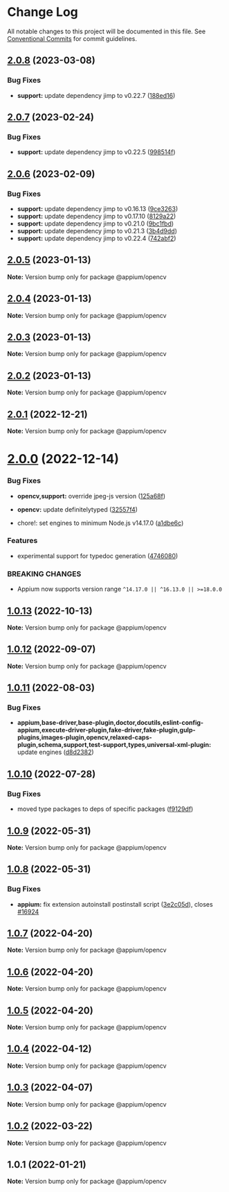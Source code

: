# Change Log

All notable changes to this project will be documented in this file.
See [Conventional Commits](https://conventionalcommits.org) for commit guidelines.

## [2.0.8](https://github.com/appium/appium/compare/@appium/opencv@2.0.7...@appium/opencv@2.0.8) (2023-03-08)


### Bug Fixes

* **support:** update dependency jimp to v0.22.7 ([188ed16](https://github.com/appium/appium/commit/188ed161e4156aab4381b27fcb6f6d1fccbc0e73))





## [2.0.7](https://github.com/appium/appium/compare/@appium/opencv@2.0.6...@appium/opencv@2.0.7) (2023-02-24)


### Bug Fixes

* **support:** update dependency jimp to v0.22.5 ([998514f](https://github.com/appium/appium/commit/998514fccee0b1a7381b810280cbc30558c3c282))





## [2.0.6](https://github.com/appium/appium/compare/@appium/opencv@2.0.5...@appium/opencv@2.0.6) (2023-02-09)


### Bug Fixes

* **support:** update dependency jimp to v0.16.13 ([9ce3263](https://github.com/appium/appium/commit/9ce32639187fcd7195216ccf7393caba1b1ef48c))
* **support:** update dependency jimp to v0.17.10 ([8129a22](https://github.com/appium/appium/commit/8129a228a9a76c4b9d94402b8d6fa106777d7bbf))
* **support:** update dependency jimp to v0.21.0 ([9bc1fbd](https://github.com/appium/appium/commit/9bc1fbdf3d881fbdc32be1e1466d6ec367959340))
* **support:** update dependency jimp to v0.21.3 ([3b4d9dd](https://github.com/appium/appium/commit/3b4d9dde6080569f05057bdb1bb600c2a0cf8eb6))
* **support:** update dependency jimp to v0.22.4 ([742abf2](https://github.com/appium/appium/commit/742abf25035fe5ea5aa280c1ed09ffec5d4f97cf))





## [2.0.5](https://github.com/appium/appium/compare/@appium/opencv@2.0.4...@appium/opencv@2.0.5) (2023-01-13)

**Note:** Version bump only for package @appium/opencv





## [2.0.4](https://github.com/appium/appium/compare/@appium/opencv@2.0.3...@appium/opencv@2.0.4) (2023-01-13)

**Note:** Version bump only for package @appium/opencv





## [2.0.3](https://github.com/appium/appium/compare/@appium/opencv@2.0.2...@appium/opencv@2.0.3) (2023-01-13)

**Note:** Version bump only for package @appium/opencv





## [2.0.2](https://github.com/appium/appium/compare/@appium/opencv@2.0.1...@appium/opencv@2.0.2) (2023-01-13)

**Note:** Version bump only for package @appium/opencv





## [2.0.1](https://github.com/appium/appium/compare/@appium/opencv@2.0.0...@appium/opencv@2.0.1) (2022-12-21)

**Note:** Version bump only for package @appium/opencv

# [2.0.0](https://github.com/appium/appium/compare/@appium/opencv@1.0.13...@appium/opencv@2.0.0) (2022-12-14)

### Bug Fixes

- **opencv,support:** override jpeg-js version ([125a68f](https://github.com/appium/appium/commit/125a68fe47ea6f5a936fe8d2e8b6cd5303bfb875))
- **opencv:** update definitelytyped ([32557f4](https://github.com/appium/appium/commit/32557f4bca5acc2f89cfd3a70f369cebeb94c588))

- chore!: set engines to minimum Node.js v14.17.0 ([a1dbe6c](https://github.com/appium/appium/commit/a1dbe6c43efe76604943a607d402f4c8b864d652))

### Features

- experimental support for typedoc generation ([4746080](https://github.com/appium/appium/commit/4746080e54ed8bb494cbc7c6ce83db503bf6bb52))

### BREAKING CHANGES

- Appium now supports version range `^14.17.0 || ^16.13.0 || >=18.0.0`

## [1.0.13](https://github.com/appium/appium/compare/@appium/opencv@1.0.12...@appium/opencv@1.0.13) (2022-10-13)

**Note:** Version bump only for package @appium/opencv

## [1.0.12](https://github.com/appium/appium/compare/@appium/opencv@1.0.11...@appium/opencv@1.0.12) (2022-09-07)

**Note:** Version bump only for package @appium/opencv

## [1.0.11](https://github.com/appium/appium/compare/@appium/opencv@1.0.10...@appium/opencv@1.0.11) (2022-08-03)

### Bug Fixes

- **appium,base-driver,base-plugin,doctor,docutils,eslint-config-appium,execute-driver-plugin,fake-driver,fake-plugin,gulp-plugins,images-plugin,opencv,relaxed-caps-plugin,schema,support,test-support,types,universal-xml-plugin:** update engines ([d8d2382](https://github.com/appium/appium/commit/d8d2382327ba7b7db8a4d1cad987c0e60184c92d))

## [1.0.10](https://github.com/appium/appium/compare/@appium/opencv@1.0.9...@appium/opencv@1.0.10) (2022-07-28)

### Bug Fixes

- moved type packages to deps of specific packages ([f9129df](https://github.com/appium/appium/commit/f9129dfee32fcc3f89ffcfa69fb83b7c2419c24f))

## [1.0.9](https://github.com/appium/appium/compare/@appium/opencv@1.0.8...@appium/opencv@1.0.9) (2022-05-31)

**Note:** Version bump only for package @appium/opencv

## [1.0.8](https://github.com/appium/appium/compare/@appium/opencv@1.0.7...@appium/opencv@1.0.8) (2022-05-31)

### Bug Fixes

- **appium:** fix extension autoinstall postinstall script ([3e2c05d](https://github.com/appium/appium/commit/3e2c05d8a290072484afde34fe5fd968618f6359)), closes [#16924](https://github.com/appium/appium/issues/16924)

## [1.0.7](https://github.com/appium/appium/compare/@appium/opencv@1.0.6...@appium/opencv@1.0.7) (2022-04-20)

**Note:** Version bump only for package @appium/opencv

## [1.0.6](https://github.com/appium/appium/compare/@appium/opencv@1.0.5...@appium/opencv@1.0.6) (2022-04-20)

**Note:** Version bump only for package @appium/opencv

## [1.0.5](https://github.com/appium/appium/compare/@appium/opencv@1.0.4...@appium/opencv@1.0.5) (2022-04-20)

**Note:** Version bump only for package @appium/opencv

## [1.0.4](https://github.com/appium/appium/compare/@appium/opencv@1.0.3...@appium/opencv@1.0.4) (2022-04-12)

**Note:** Version bump only for package @appium/opencv

## [1.0.3](https://github.com/appium/appium/compare/@appium/opencv@1.0.2...@appium/opencv@1.0.3) (2022-04-07)

**Note:** Version bump only for package @appium/opencv

## [1.0.2](https://github.com/appium/appium/compare/@appium/opencv@1.0.1...@appium/opencv@1.0.2) (2022-03-22)

**Note:** Version bump only for package @appium/opencv

## 1.0.1 (2022-01-21)

**Note:** Version bump only for package @appium/opencv
